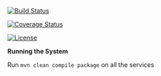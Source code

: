 [![Build Status](https://travis-ci.org/stackroute/boeing-wave3-syscop.svg?branch=master)](https://travis-ci.org/stackroute/boeing-wave3-syscop)

[![Coverage Status](https://coveralls.io/repos/github/stackroute/boeing-wave4-knowledgehub/badge.svg?branch=master)](https://coveralls.io/github/stackroute/boeing-wave4-knowledgehub?branch=master)

[![License](https://img.shields.io/badge/License-Apache%202.0-blue.svg)](https://opensource.org/licenses/Apache-2.0)

****Running the System****

Run ```mvn clean compile package``` on all the services
